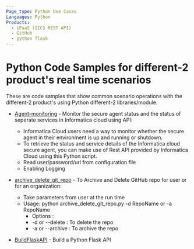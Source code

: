 ```yaml
---
Page_type: Python Use Cases
Languages: Python
Products:
  - iPaaS (IICS REST API) 
  - GitHub
  - python flask
---
```


# Python Code Samples for different-2 product's real time scenarios

These are code samples that show common scenario operations with the different-2 product's using Python different-2 libraries/module.

- [Agent-monitoring](./iics_secure_agent_monitoring/README.md) - Monitor the secure agent status and the status of seperate services in Informatica cloud using API:
    - Informatica Cloud users need a way to monitor whether the secure agent in their environment is up and running or shutdown.
    - To retrieve the status and service details of the Informatica cloud secure agent, you can make use of Rest API provided by Informatica Cloud using this Python script.
    - Read user/password/url from configuration file
    - Enabling Logging
   
- [archive_delete_git_repo](./git/README.md) - To Archive and Delete GitHub repo for user or for an organization:  
    -	Take parameters from user at the run time
   	 - Usage: python archive_delete_git_repo.py -d RepoName or -a RepoName
         - Options :
	     -  -d or --delete    <RepoName>  : To delete  the repo
	     - -a or --archive   <RepoName>  : To archive the repo

- [BuildFlaskAPI](./python-flask-app/README.md) - Build a Python Flask API
